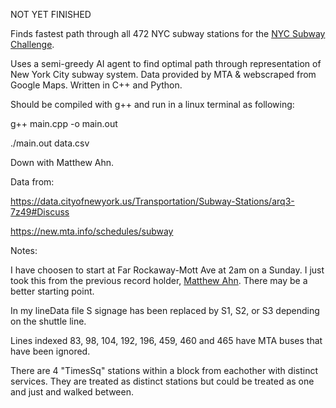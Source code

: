 NOT YET FINISHED



Finds fastest path through all 472 NYC subway stations for the [NYC Subway Challenge](https://en.wikipedia.org/wiki/Subway_Challenge).

Uses a semi-greedy AI agent to find optimal path through representation of New York City subway system. Data provided by MTA & webscraped from Google Maps. Written in C++ and Python.


Should be compiled with g++ and run in a linux terminal as following:

g++ main.cpp -o main.out

./main.out data.csv



Down with Matthew Ahn.



Data from:

https://data.cityofnewyork.us/Transportation/Subway-Stations/arq3-7z49#Discuss

https://new.mta.info/schedules/subway



Notes:

I have choosen to start at Far Rockaway-Mott Ave at 2am on a Sunday. I just took this from the previous record holder, [Matthew Ahn](https://en.wikipedia.org/wiki/Matthew_Ahn). There may be a better starting point.

In my lineData file S signage has been replaced by S1, S2, or S3 depending on the shuttle line.

Lines indexed 83, 98, 104, 192, 196, 459, 460 and 465 have MTA buses that have been ignored.

There are 4 "TimesSq" stations within a block from eachother with distinct services. They are treated as distinct stations but could be treated as one and just and walked between.
